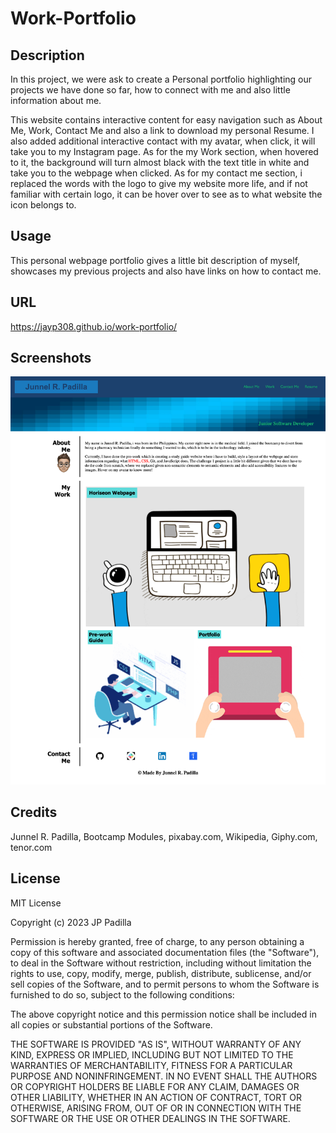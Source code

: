 # Work-Portfolio

## Description

In this project, we were ask to create a Personal portfolio highlighting our
projects we have done so far, how to connect with me and also little information
about me.

This website contains interactive content for easy navigation such as 
About Me, Work, Contact Me and also a link to download my personal Resume.
I also added additional interactive contact with my avatar, when click, it will
take you to my Instagram page. As for the my Work section, when hovered to it, the background will turn almost black with the text title in white and take you to the webpage when clicked. As for my contact me section, i replaced the words with
the logo to give my website more life, and if not familiar with certain logo, it can be hover over to see as to what website the icon belongs to.

## Usage

This personal webpage portfolio gives a little bit description of myself, showcases my previous projects and also have links on how to contact me.

## URL

https://jayp308.github.io/work-portfolio/

## Screenshots

<img src="./assets/images/sample2.png"/>

## Credits

Junnel R. Padilla, Bootcamp Modules, pixabay.com, Wikipedia, Giphy.com, tenor.com

## License

MIT License

Copyright (c) 2023 JP Padilla

Permission is hereby granted, free of charge, to any person obtaining a copy
of this software and associated documentation files (the "Software"), to deal
in the Software without restriction, including without limitation the rights
to use, copy, modify, merge, publish, distribute, sublicense, and/or sell
copies of the Software, and to permit persons to whom the Software is
furnished to do so, subject to the following conditions:

The above copyright notice and this permission notice shall be included in all
copies or substantial portions of the Software.

THE SOFTWARE IS PROVIDED "AS IS", WITHOUT WARRANTY OF ANY KIND, EXPRESS OR
IMPLIED, INCLUDING BUT NOT LIMITED TO THE WARRANTIES OF MERCHANTABILITY,
FITNESS FOR A PARTICULAR PURPOSE AND NONINFRINGEMENT. IN NO EVENT SHALL THE
AUTHORS OR COPYRIGHT HOLDERS BE LIABLE FOR ANY CLAIM, DAMAGES OR OTHER
LIABILITY, WHETHER IN AN ACTION OF CONTRACT, TORT OR OTHERWISE, ARISING FROM,
OUT OF OR IN CONNECTION WITH THE SOFTWARE OR THE USE OR OTHER DEALINGS IN THE
SOFTWARE.